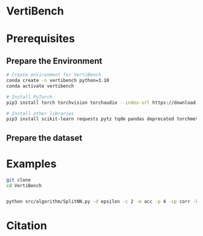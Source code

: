 # VertiBench

# Prerequisites

## Prepare the Environment
```bash
# Create environment for VertiBench
conda create -n vertibench python=3.10
conda activate vertibench

# Install PyTorch
pip3 install torch torchvision torchaudio --index-url https://download.pytorch.org/whl/cu118

# Install other libraries
pip3 install scikit-learn requests pytz tqdm pandas deprecated torchmetrics shap matplotlib tifffile opencv-python
```
## Prepare the dataset


# Examples

```bash
git clone 
cd VertiBench


python src/algorithm/SplitNN.py -d epsilon -c 2 -m acc -p 4 -sp corr -b 0.0 -s 0 -g 2

```

# Citation
```txt
```
